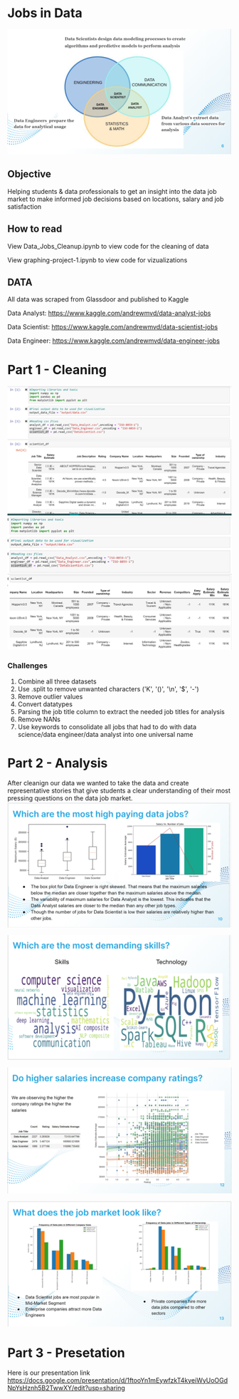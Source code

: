 
# Jobs in Data
![](https://github.com/rstrong341/Jobs-in-Data/blob/main/images/Ven_Diagram.PNG)
## Objective

Helping students & data professionals to get an insight into the data job market to make informed job decisions based on locations, salary and job satisfaction

## How to read
View Data_Jobs_Cleanup.ipynb to view code for the cleaning of data

View graphing-project-1.ipynb to view code for vizualizations 

## DATA
All data was scraped from Glassdoor and published to Kaggle

Data Analyst: https://www.kaggle.com/andrewmvd/data-analyst-jobs

Data Scientist: https://www.kaggle.com/andrewmvd/data-scientist-jobs

Data Engineer: https://www.kaggle.com/andrewmvd/data-engineer-jobs


# Part 1 - Cleaning

![](https://github.com/rstrong341/Jobs-in-Data/blob/main/images/data.PNG)
![](https://github.com/rstrong341/Jobs-in-Data/blob/main/images/data2.PNG)

### Challenges
1. Combine all three datasets
2. Use .split to remove unwanted characters ('K', '()', '\n', '$', '-')
3. Remove outlier values
4. Convert datatypes
5. Parsing the job title column to extract the needed job titles for analysis
6. Remove NANs
7. Use keywords to consolidate all jobs that had to do with data science/data engineer/data analyst into one universal name

# Part 2 - Analysis

After cleanign our data we wanted to take the data and create representative stories that give students a clear understanding of their most pressing questions on the data job market.
![](https://github.com/rstrong341/Jobs-in-Data/blob/main/images/Graphs1.PNG)

![](https://github.com/rstrong341/Jobs-in-Data/blob/main/images/graph2.PNG)

![](https://github.com/rstrong341/Jobs-in-Data/blob/main/images/graph3.PNG)

![](https://github.com/rstrong341/Jobs-in-Data/blob/main/images/graph4.PNG)



# Part 3 - Presetation

Here is our presentation link
https://docs.google.com/presentation/d/1ftooYn1mEywfzkT4kyeiWyUoOGdNpYsHznh5B2TwwXY/edit?usp=sharing
